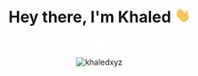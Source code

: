 <h1 align="center">Hey there, I'm Khaled <img style="width: 1em;" src="/assets/wave.gif"</img> </h1>

<p align="center">
<a href="https://discord.com/users/373146874523287552" alt="Discord"><img src="assets/discord.svg" width="20px"></img></a>
<a href="https://twitter.com/attano001" alt="Twitter"><img src="assets/twitter.svg" width="20px"></img></a>
<a href="https://codepen.io/khaledxyz" alt="Codepen"><img src="assets/codepen.svg" width="20px"></img></a>
</p>

<p align="center"><img src="https://github-readme-stats.vercel.app/api/top-langs?username=khaledxyz&show_icons=true&locale=en&layout=compact&theme=tokyonight" alt="khaledxyz" /></p>
